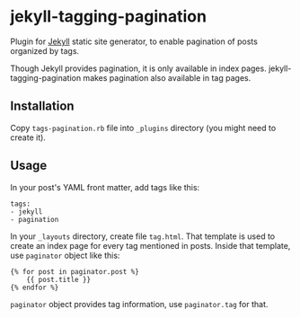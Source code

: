 jekyll-tagging-pagination
=========================

Plugin for [Jekyll](http://github.com/mojombo/jekyll) static site generator, to enable pagination of posts organized by tags.

Though Jekyll provides pagination, it is only available in index pages. jekyll-tagging-pagination makes pagination also available in tag pages.

Installation
------------
Copy `tags-pagination.rb` file into `_plugins` directory (you might need to create it).

Usage
-----

In your post's YAML front matter, add tags like this:

    tags:
    - jekyll
    - pagination

In your `_layouts` directory, create file `tag.html`. That template is used to create an index page for every tag mentioned in posts. Inside that template, use `paginator` object like this:

    {% for post in paginator.post %}
        {{ post.title }}
    {% endfor %}

`paginator` object provides tag information, use `paginator.tag` for that.

